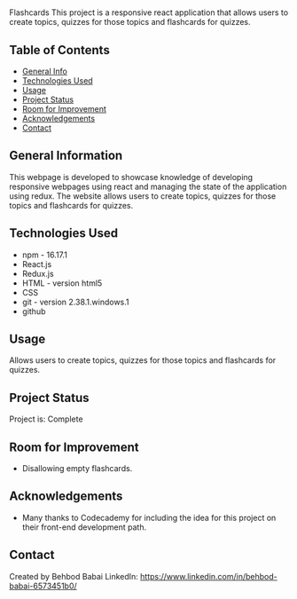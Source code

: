 #

Flashcards
This project is a responsive react application that allows users to create topics, quizzes for those topics and flashcards for quizzes.

## Table of Contents

- [General Info](#general-information)
- [Technologies Used](#technologies-used)
- [Usage](#usage)
- [Project Status](#project-status)
- [Room for Improvement](#room-for-improvement)
- [Acknowledgements](#acknowledgements)
- [Contact](#contact)

## General Information

This webpage is developed to showcase knowledge of developing responsive webpages using react and managing the state of the application using redux. The website allows users to create topics, quizzes for those topics and flashcards for quizzes.

## Technologies Used

- npm - 16.17.1
- React.js
- Redux.js
- HTML - version html5
- CSS
- git - version 2.38.1.windows.1
- github

## Usage

Allows users to create topics, quizzes for those topics and flashcards for quizzes.

## Project Status

Project is: Complete

## Room for Improvement

- Disallowing empty flashcards.

## Acknowledgements

- Many thanks to Codecademy for including the idea for this project on their front-end development path.

## Contact

Created by Behbod Babai
LinkedIn: https://www.linkedin.com/in/behbod-babai-6573451b0/
